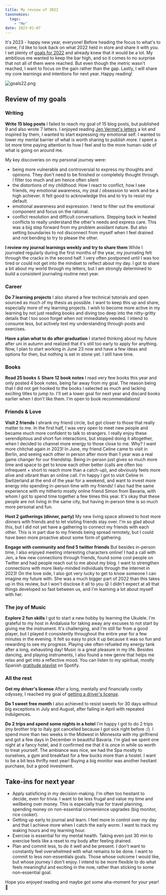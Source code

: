 ```yaml
---
title: My review of 2022
taxonomies:
  tags:
    - "Me"
date: 2023-01-07
---
```

It's 2023 - happy new year, everyone! Before heading the focus to what's to come, I'd like to look back on what 2022 held in store and share it with you. I set plenty of [goals for 2022](https://adrianstobbe.com/posts/2022/) and already knew that it would be a lot. My ambitious me wanted to keep the bar high, and so it comes to no surprise that not all of them were reached. But even though the metric wasn't reached, I want to focus on the gain rather than the gap. Lastly, I will share my core learnings and intentions for next year. Happy reading!

![goals22.png](/images/goals22.png)
## Review of my goals
### Writing
**Write 15 blog posts**
I failed to reach my goal of 15 blog posts, but published 9 and also wrote 7 letters. I enjoyed reading [Jen Vermet's letters](https://jenvermet.com/) a lot and inspired by them, I wanted to start expressing my emotional self. I wanted to lower my mental barrier of what is worth sharing to publish more. I spent a lot more time paying attention to how I feel and to the more human-side of what is going on around me.

My key discoveries on my personal journey were:
- being more vulnerable and controversial to express my thoughts and opinions. They don't need to be finished or completely thought through. I filter too much and am hence often silent
- the distortions of my childhood: How I react to conflict, how I see friends, my emotional awareness, my zeal / obsession to work and be a high achiever. It felt good to acknowledge this and to try to resist my default.
- emotional awareness and expression. I tend to filter out the emotional component and focus on the rational.
- conflict resolution and difficult conversations. Stepping back in heated conflicts to really understand the other's needs and express care. This was a big step forward from my problem avoidant nature. But also setting boundaries to not disconnect from myself when I feel drained and not bending to try to please the other.

**I review my journal learnings weekly and try to share them**
While I journaled regularly during the first months of the year, my journaling felt through the cracks in the second half. I very often postponed until I was too tired or could not get into the mindset to reflect about my day. I got to share a bit about my world through my letters, but I am strongly determined to build a consistent journaling routine next year.

### Career
**Do 7 learning projects**
I also shared a few technical tutorials and open sourced as much of my thesis as possible. I want to keep this up and share, especially more of my learning projects. I wish to become more active in my learning by not just reading books and diving too deep into the nitty-gritty details that I too soon forget when not immediately needed. I intend to consume less, but actively test my understanding through posts and exercises.

**Have a plan what to do after graduation**
I started thinking about my future after uni in autumn and realized that it's still too early to apply for anything. Now, I plan to start working in June 23 now and have a few ideas and options for then, but nothing is set in stone yet. I still have time.

### Books
**Read 25 books** & **Share 12 book notes**
I read very few books this year and only posted 4 book notes, being far away from my goal. The reason being that I did not get hooked to the books I selected as much and lacking exciting titles to jump to. I'll set a lower goal for next year and discard books earlier when I don't like them. I'm open to book recommendations!

### Friends & Love
**Visit 2 friends**
I shrank my friend circle, but got closer to those that really matter to me. In the first half, I was very open to meet new people and became much more confident to talk to strangers. I really enjoy these serendipitous and short fun interactions, but stopped doing it altogether, when I decided to channel more energy to those close to me. Why? I want more chitchat again in 2023! In June, my friend Celine came to visit in Berlin, and seeing each other in person after more than 1 year was a real game changer for our friendship. Being in-person just gives so much more time and space to get to know each other better (calls are often too infrequent + short to reach more than a catch-up), and obviously feels more alive and vibrant than an online call. I'm happy I got to visit Celine in Switzerland at the end of the year for a weekend, and want to invest more energy into spending in-person time with my friends! I also had the same experience with my hitherto mostly online friend Simon from Bavaria, with whom I got to spend time together a few times this year. It's okay that these people are not living in the same city, but having in-person time is so much more personal and fun.

**Host 2 gatherings (dinner, party)**
My new living space allowed to host more dinners with friends and to let visiting friends stay over. I'm so glad about this, but I did not yet have a gathering to connect my friends with each other. This is in part due to my friends being spread remotely, but I could have been more proactive about some form of gathering.

**Engage with community and find 5 twitter friends**
But besides in-person time, I also enjoyed meeting interesting characters online! I had a call with Jen, a few new connections through friends, found some cool people on Twitter and had people reach out to me about my blog. I want to strengthen connections with more likely-minded individuals through the internet in 2023! On the love side, I also got very lucky to get to know someone I can imagine my future with. She was a much bigger part of 2022 than this takes up in this review, but I won't disclose it all to you 😜 I didn't expect at all that things developed so fast between us, and I'm learning a lot about myself with her.

### The joy of Music
**Explore 2 fun skills**
I got to start a new hobby by learning the Ukulele. I'm grateful to my host in Andalusia for taking away any excuses to not start by giving me the instrument. It's challenging, and I'm still far from a good player, but I played it consistently throughout the entire year for a few minutes in the evening. It felt so easy to pick it up because it was so fun and rewarding to see my progress. Playing uke often refueled my energy tank after a long, exhausting day! Music is a great pleasure in my life. Besides dancing, and playing instruments, I also found a new genre that helps me relax and get into a reflective mood. You can listen to my spiritual, mostly Spanish [gratitude playlist](https://open.spotify.com/playlist/18DVZPPyRAiHP3ZNJDydzn?si=c664474b3ecd4c38) on Spotify.

### All the rest
**Get my driver's license**
After a long, mentally and financially costly odyssey, I reached my goal of [getting a driver's license](https://adrianstobbe.com/posts/drivers-license/).

**Do 1 sweet free month** I also achieved to resist sweets for 30 days without big exceptions in July and August, after failing in April with repeated indulgences.

**Do 2 trips and spend some nights in a hotel**
I'm happy I got to do 2 trips (my brother trip to Italy got cancelled because I got sick right before :/). I spend more than two weeks in the Midwest in Minnesota with my girlfriend and got a few days in December in beautiful Bavaria. I'm glad we spent one night at a fancy hotel, and it confirmed me that it is once in while so worth to treat yourself. The ambiance was nice, we had the Spa mostly to ourselves, a gym and breakfast for a few bucks more than a hostel. I want to be a bit less thrifty next year! Buying a big monitor was another hesitant purchase, but a good investment.

## Take-ins for next year
- Apply satisficing in my decision-making. I'm often too hesitant to decide, even for trivia. I want to be less frugal and value my time and wellbeing over money. This is especially true for travel planning, spending money on non-essential convenience upgrades (big monitor, rice cooker).
- Getting up early to journal and learn. I feel more in control over my day and that I achieve more when I catch the early worm. I want to track my waking hours and my learning hour.
- Exercise is essential for my mental health. Taking even just 30 min to exercise feels like a reset to my body after feeling drained.
- Plan and commit less, to do it well and be present. I don't want to constantly feel overwhelmed with what remains to be done. I want to commit to less non-essentials goals. Those whose outcome I would like, but whose journey I don't enjoy. I intend to be more flexible to do what feels meaningful and exciting in the now, rather than sticking to some non-essential goal.

Hope you enjoyed reading and maybe got some aha-moment for your year!👋
